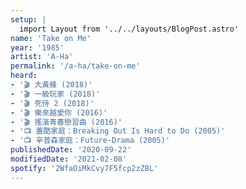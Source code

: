 ```yaml
---
setup: |
  import Layout from '../../layouts/BlogPost.astro'
name: 'Take on Me'
year: '1985'
artist: 'A-Ha'
permalink: '/a-ha/take-on-me'
heard:
- '🎬 大黃蜂 (2018)'
- '🎬 一級玩家 (2018)'
- '🎬 死侍 2 (2018)'
- '🎬 樂來越愛你 (2016)'
- '🎬 搖滾青春戀習曲 (2016)'
- '📺 蓋酷家庭：Breaking Out Is Hard to Do (2005)'
- '📺 辛普森家庭：Future-Drama (2005)'
publishedDate: '2020-09-22'
modifiedDate: '2021-02-08'
spotify: '2WfaOiMkCvy7F5fcp2zZ8L'
---
```

